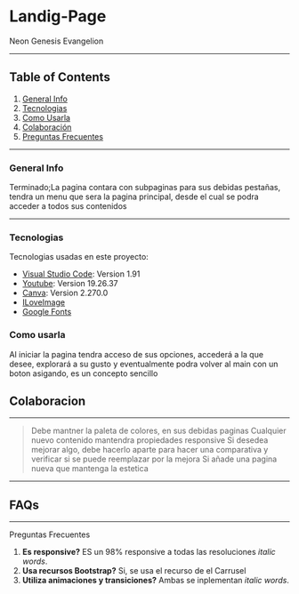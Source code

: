 # Landig-Page
Neon Genesis Evangelion
***
## Table of Contents

1. [General Info](#general-info)
2. [Tecnologias](#tecnologias)
3. [Como Usarla](#como-usarla)
4. [Colaboración](#colaboracion)
5. [Preguntas Frecuentes](#preguntas-frecuentes)
***
### General Info
Terminado;La pagina contara con subpaginas para sus debidas pestañas, tendra un menu que sera la pagina principal, desde el cual se podra acceder a todos sus contenidos
***
### Tecnologias
Tecnologias usadas en este proyecto:
* [Visual Studio Code](https://code.visualstudio.com/): Version 1.91
* [Youtube](https://www.youtube.com/): Version 19.26.37
* [Canva](https://www.canva.com/): Version 2.270.0
* [ILoveImage](https://www.iloveimg.com/es)
* [Google Fonts](https://fonts.google.com/)
### Como usarla
Al iniciar la pagina tendra acceso de sus opciones, accederá a la que desee, explorará a su gusto y eventualmente podra volver al main con un boton asigando, es un concepto sencillo

## Colaboracion
***
> Debe mantner la paleta de colores, en sus debidas paginas 
> Cualquier nuevo contenido mantendra propiedades responsive
> Si desedea mejorar algo, debe hacerlo aparte para hacer una comparativa y verificar si se puede reemplazar por la mejora
> Si añade una pagina nueva que mantenga la estetica
***
## FAQs
***
Preguntas Frecuentes
1. **Es responsive?**
ES un 98% responsive a todas las resoluciones _italic words_. 
2. __Usa recursos Bootstrap?__ 
Si, se usa el recurso de el Carrusel
3. **Utiliza animaciones y transiciones?**
Ambas se inplementan *italic words*.
